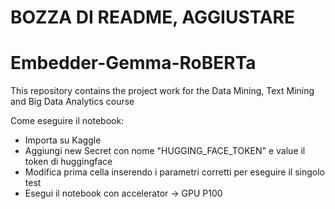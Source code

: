 # BOZZA DI README, AGGIUSTARE

# Embedder-Gemma-RoBERTa
This repository contains the project work for the Data Mining, Text Mining and Big Data Analytics course


Come eseguire il notebook:
* Importa su Kaggle
* Aggiungi new Secret con nome "HUGGING_FACE_TOKEN" e value il token di huggingface
* Modifica prima cella inserendo i parametri corretti per eseguire il singolo test
* Esegui il notebook con accelerator -> GPU P100

